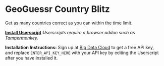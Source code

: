 # GeoGuessr Country Blitz

Get as many countries correct as you can within the time limit.

**[Install Userscript](https://github.com/miraclewhips/geoguessr-country-blitz/raw/master/geoguessr-country-blitz.user.js)**
*Userscripts require a browser addon such as [Tampermonkey](https://www.tampermonkey.net/).*

**Installation Instructions:**
Sign up at  [Big Data Cloud](https://www.bigdatacloud.com/)  to get a free API key, and replace  `ENTER_API_KEY_HERE`  with your API key by editing the Userscript after you have installed it.